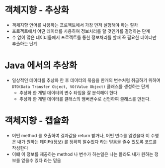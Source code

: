 # 객체지향 - 추상화
* 객체지향 언어를 사용하는 프로젝트에서 가장
  먼저 실행해야 하는 절차
* 프로젝트에서 어떤 데이터를 사용하여 
  정보처리를 할 것인가를 결정하는 단계
* 수 없이 많은 데이터들에서 프로젝트를 통한 
  정보처리를 할때 꼭 필요한 데이터만 추출하는 단계

# Java 에서의 추상화
* 일상적인 데이터를 추상화 한 후 데이터의 묶음을
  한개의 변수처럼 취급하기 위하여`DTO(Data Transfer Object, VO(Value Object)` 클래스를 생성하는 단계
  * 추상화 한 개별 데이터의 변수 타입을 잘 분석해야 한다
  * 추상화 한 개별 데이터를 클래스의 맴버변수로 선언하여 클래스를 만든다.

# 객체지향 - 캡슐화
* 어떤 method 를 호출하여 결과값을 return 받거나, 어떤 변수를 읽었을때 이 수행은 내가 원하는 데이터(정보)
를 정확히 알수있다 라는 믿음을 줄수 있도록 코드를 작성한다
* 이떄 이 정보를 제공하는 method 나 변수가 하는일은 나는 몰라도 내가 원하는 정보를 얻을수 있다 라는 믿음


